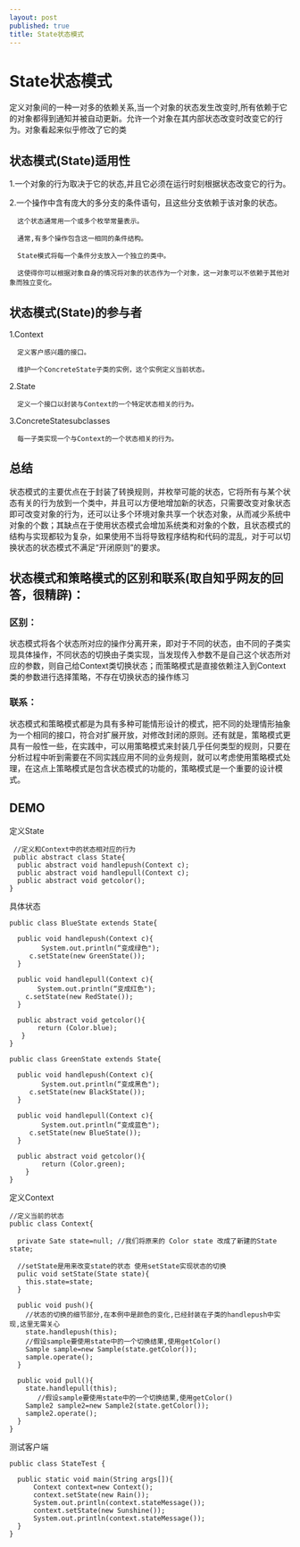 ```yaml
---
layout: post
published: true
title: State状态模式
---
```

# State状态模式

定义对象间的一种一对多的依赖关系,当一个对象的状态发生改变时,所有依赖于它的对象都得到通知并被自动更新。允许一个对象在其内部状态改变时改变它的行为。对象看起来似乎修改了它的类

## 状态模式(State)适用性

  1.一个对象的行为取决于它的状态,并且它必须在运行时刻根据状态改变它的行为。

  2.一个操作中含有庞大的多分支的条件语句，且这些分支依赖于该对象的状态。

      这个状态通常用一个或多个枚举常量表示。

      通常,有多个操作包含这一相同的条件结构。

      State模式将每一个条件分支放入一个独立的类中。

      这使得你可以根据对象自身的情况将对象的状态作为一个对象，这一对象可以不依赖于其他对象而独立变化。

## 状态模式(State)的参与者

1.Context

      定义客户感兴趣的接口。

      维护一个ConcreteState子类的实例，这个实例定义当前状态。

2.State

      定义一个接口以封装与Context的一个特定状态相关的行为。

3.ConcreteStatesubclasses

      每一子类实现一个与Context的一个状态相关的行为。

## 总结

状态模式的主要优点在于封装了转换规则，并枚举可能的状态，它将所有与某个状态有关的行为放到一个类中，并且可以方便地增加新的状态，只需要改变对象状态即可改变对象的行为，还可以让多个环境对象共享一个状态对象，从而减少系统中对象的个数；其缺点在于使用状态模式会增加系统类和对象的个数，且状态模式的结构与实现都较为复杂，如果使用不当将导致程序结构和代码的混乱，对于可以切换状态的状态模式不满足“开闭原则”的要求。
      
## 状态模式和策略模式的区别和联系(取自知乎网友的回答，很精辟)：

### 区别：

状态模式将各个状态所对应的操作分离开来，即对于不同的状态，由不同的子类实现具体操作，不同状态的切换由子类实现，当发现传入参数不是自己这个状态所对应的参数，则自己给Context类切换状态；而策略模式是直接依赖注入到Context类的参数进行选择策略，不存在切换状态的操作练习

### 联系：

状态模式和策略模式都是为具有多种可能情形设计的模式，把不同的处理情形抽象为一个相同的接口，符合对扩展开放，对修改封闭的原则。还有就是，策略模式更具有一般性一些，在实践中，可以用策略模式来封装几乎任何类型的规则，只要在分析过程中听到需要在不同实践应用不同的业务规则，就可以考虑使用策略模式处理，在这点上策略模式是包含状态模式的功能的，策略模式是一个重要的设计模式。

## DEMO

定义State

     //定义和Context中的状态相对应的行为
     public abstract class State{  
      public abstract void handlepush(Context c);  
      public abstract void handlepull(Context c);  
      public abstract void getcolor();  
    } 

具体状态

    public class BlueState extends State{  

      public void handlepush(Context c){  
            System.out.println(“变成绿色");  
         c.setState(new GreenState());  
      }  

      public void handlepull(Context c){  
           System.out.println(“变成红色");  
        c.setState(new RedState());  
      }  

      public abstract void getcolor(){  
           return (Color.blue);  
       }  
    }
     
    public class GreenState extends State{  

      public void handlepush(Context c){  
            System.out.println(“变成黑色");  
         c.setState(new BlackState());  
      }  

      public void handlepull(Context c){  
            System.out.println(“变成蓝色");  
         c.setState(new BlueState());  
      }  

      public abstract void getcolor(){  
            return (Color.green);  
        }  
    }       

定义Context

    //定义当前的状态
    public class Context{  
  
      private Sate state=null; //我们将原来的 Color state 改成了新建的State state;  

      //setState是用来改变state的状态 使用setState实现状态的切换  
      pulic void setState(State state){  
        this.state=state;  
      }  

      public void push(){  
        //状态的切换的细节部分,在本例中是颜色的变化,已经封装在子类的handlepush中实现,这里无需关心  
        state.handlepush(this);  
        //假设sample要使用state中的一个切换结果,使用getColor()  
        Sample sample=new Sample(state.getColor());  
        sample.operate();  
      }  

      public void pull(){  
        state.handlepull(this);  
           //假设sample要使用state中的一个切换结果,使用getColor()  
        Sample2 sample2=new Sample2(state.getColor());  
        sample2.operate();  
      }  
    } 
    
测试客户端

    public class StateTest {

      public static void main(String args[]){
          Context context=new Context();
          context.setState(new Rain());
          System.out.println(context.stateMessage());
          context.setState(new Sunshine());
          System.out.println(context.stateMessage());
      }
	}
